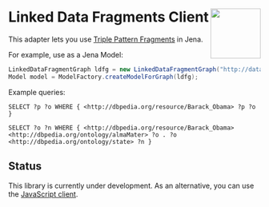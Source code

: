 # Linked Data Fragments Client <img src="http://linkeddatafragments.org/images/logo.svg" width="100" align="right" alt="" />

This adapter lets you use [Triple Pattern Fragments](http://linkeddatafragments.org/in-depth/#tpf) in Jena.

For example, use as a Jena Model:

```Java
LinkedDataFragmentGraph ldfg = new LinkedDataFragmentGraph("http://data.linkeddatafragments.org/dbpedia");
Model model = ModelFactory.createModelForGraph(ldfg);
```

Example queries:

```SPARQL
SELECT ?p ?o WHERE { <http://dbpedia.org/resource/Barack_Obama> ?p ?o }

SELECT ?o ?n WHERE { <http://dbpedia.org/resource/Barack_Obama> <http://dbpedia.org/ontology/almaMater> ?o . ?o <http://dbpedia.org/ontology/state> ?n }
```

## Status
This library is currently under development.
As an alternative, you can use the [JavaScript client](https://github.com/LinkedDataFragments/Client.js).

